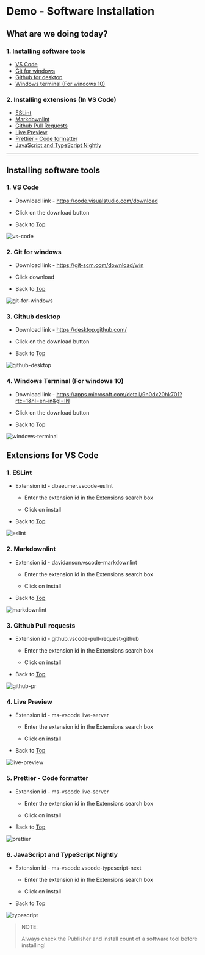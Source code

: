 # Demo - Software Installation

## What are we doing today?

### 1. Installing software tools

- [VS Code](#1-vs-code)
- [Git for windows](#2-git-for-windows)
- [Github for desktop](#3-github-desktop)
- [Windows terminal (For windows 10)](#4-windows-terminal-for-windows-10)

### 2. Installing extensions (In VS Code)

- [ESLint](#1-eslint)
- [Markdownlint](#2-markdownlint)
- [Github Pull Requests](#3-github-pull-requests)
- [Live Preview](#4-live-preview)
- [Prettier - Code formatter](#5-prettier---code-formatter)
- [JavaScript and TypeScript Nightly](#6-javascript-and-typescript-nightly)

---------------------------------------------

## Installing software tools

### 1. VS Code

- Download link - <https://code.visualstudio.com/download>

- Click on the download button

- Back to [Top](#1-installing-software-tools)

![vs-code](../Images/tooling/vs-code.png)

### 2. Git for windows

- Download link - <https://git-scm.com/download/win>

- Click download

- Back to [Top](#1-installing-software-tools)

![git-for-windows](../Images/tooling/git-win.png)

### 3. Github desktop

- Download link - <https://desktop.github.com/>

- Click on the download button

- Back to [Top](#1-installing-software-tools)

![github-desktop](../Images/tooling/github-desktop.png)

### 4. Windows Terminal (For windows 10)

- Download link - <https://apps.microsoft.com/detail/9n0dx20hk701?rtc=1&hl=en-in&gl=IN>

- Click on the download button

- Back to [Top](#1-installing-software-tools)

![windows-terminal](../Images/tooling/windows-terminal.png)

## Extensions for VS Code

### 1. ESLint

- Extension id - dbaeumer.vscode-eslint

  - Enter the extension id in the Extensions search box

  - Click on install

- Back to [Top](#2-installing-extensions-in-vs-code)

![eslint](../Images/tooling/es-lint.png)

### 2. Markdownlint

- Extension id - davidanson.vscode-markdownlint

  - Enter the extension id in the Extensions search box

  - Click on install

- Back to [Top](#2-installing-extensions-in-vs-code)

![markdownlint](../Images/tooling/markdownlint.png)

### 3. Github Pull requests

- Extension id - github.vscode-pull-request-github

  - Enter the extension id in the Extensions search box

  - Click on install

- Back to [Top](#2-installing-extensions-in-vs-code)

![github-pr](../Images/tooling/github-pr.png)

### 4. Live Preview

- Extension id - ms-vscode.live-server

  - Enter the extension id in the Extensions search box

  - Click on install

- Back to [Top](#2-installing-extensions-in-vs-code)

![live-preview](../Images/tooling/live-preview.png)

### 5. Prettier - Code formatter

- Extension id - ms-vscode.live-server

  - Enter the extension id in the Extensions search box

  - Click on install

- Back to [Top](#2-installing-extensions-in-vs-code)

![prettier](../Images/tooling/prettier.png)

### 6. JavaScript and TypeScript Nightly

- Extension id - ms-vscode.vscode-typescript-next

  - Enter the extension id in the Extensions search box

  - Click on install

- Back to [Top](#2-installing-extensions-in-vs-code)

![typescript](../Images/tooling/typescript.png)

> NOTE:
>
> Always check the Publisher and install count of a software tool before installing!
